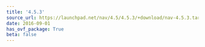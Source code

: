 ```yaml
---
title: '4.5.3'
source_url: https://launchpad.net/nav/4.5/4.5.3/+download/nav-4.5.3.tar.gz
date: 2016-09-01
has_ovf_package: True
beta: false
---
```

